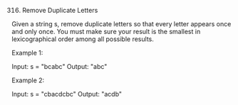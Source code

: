 316. Remove Duplicate Letters

Given a string s, remove duplicate letters so that every letter appears once and only once. You must make sure your result is the smallest in lexicographical order among all possible results.

Example 1:

Input: s = "bcabc"
Output: "abc"

Example 2:

Input: s = "cbacdcbc"
Output: "acdb"

